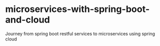 # microservices-with-spring-boot-and-cloud
Journey from spring boot restful services to microservices using spring cloud

